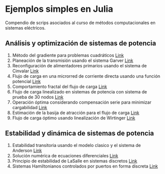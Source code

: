 # Ejemplos simples en Julia

Compendio de scrips asociados al curso de métodos computacionales en sistemas eléctricos.

## Análisis y optimización de sistemas de potencia

1. Método del gradiente para problemas cuadráticos [Link](https://github.com/alejandrogarces/JuliaScripts/tree/main/Gradiente)
2. Planeación de la transmisión usando el sistema Garver [Link](https://github.com/alejandrogarces/JuliaScripts/tree/main/Garver)
3. Reconfiguración de alimentadores primarios usando el sistema de Cinvalar [Link](https://github.com/alejandrogarces/JuliaScripts/tree/main/Reconfiguracion)
4. Flujo de carga en una microrred de corriente directa usando una función potencial [Link](/PotencialDC/)
5. Comportamiento fractal del flujo de carga [Link](/Fractales)
6. Flujo de carga linealizado en sistemas de potencia con sistema de prueba de 30 nodos [Link](/Flujo_lineal)
7. Operación óptima considerando compensación serie para minimizar cargabilidad [Link](/serie)
8. Estimación de la basija de atracción para el flujo de carga [Link](/BasinOfAttraction)
9. Flujo de carga óptimo usando linealización de Wirtinger [Link](/OPF)

## Estabilidad y dinámica de sistemas de potencia

1. Estabilidad transitoria usando el modelo clasico y el sistema de Anderson [Link](https://github.com/alejandrogarces/JuliaScripts/tree/main/EstabilidadTransitoria)
2. Solución numérica de ecuaciones diferenciales [Link](/ODES/)
3. Principio de estabilidad de LaSalle en sistemas discretos [Link](/LaSalleDiscreto/)
4. Sistemas Hamiltonianos controlados por puertos en forma discreta [Link](/DiscretePH/)
